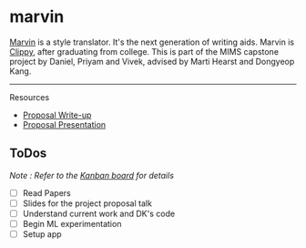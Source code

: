 # marvin

[Marvin](https://en.wikipedia.org/wiki/Marvin_the_Paranoid_Android) is a style translator. It's the next generation of writing aids. Marvin is [Clippy](https://en.wikipedia.org/wiki/Office_Assistant), after graduating from college. This is part of the MIMS capstone project by Daniel, Priyam and Vivek, advised by Marti Hearst and Dongyeop Kang. 

---
Resources
- [Proposal Write-up](./resources/Capstone_Proposal.pdf)
- [Proposal Presentation](https://docs.google.com/presentation/d/1WDxKhQlrkEXCB8D0i7ft0GGVZ21YWNWPEra_PcqXI2o/edit?usp=sharing)

## ToDos
*Note : Refer to the [Kanban board](https://github.com/nuwandavek/marvin/projects/1) for details*
- [ ] Read Papers
- [ ] Slides for the project proposal talk
- [ ] Understand current work and DK's code
- [ ] Begin ML experimentation
- [ ] Setup app
